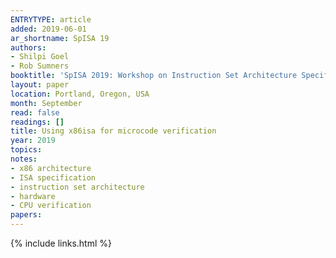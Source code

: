 ```yaml
---
ENTRYTYPE: article
added: 2019-06-01
ar_shortname: SpISA 19
authors:
- Shilpi Goel
- Rob Sumners
booktitle: 'SpISA 2019: Workshop on Instruction Set Architecture Specification'
layout: paper
location: Portland, Oregon, USA
month: September
read: false
readings: []
title: Using x86isa for microcode verification
year: 2019
topics:
notes:
- x86 architecture
- ISA specification
- instruction set architecture
- hardware
- CPU verification
papers:
---
```


{% include links.html %}
